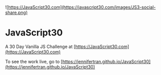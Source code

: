 ![https://JavaScript30.com](https://javascript30.com/images/JS3-social-share.png)

# JavaScript30

A 30 Day Vanilla JS Challenge at [https://JavaScript30.com](https://JavaScript30.com)

To see the work live, go to [https://jennifertran.github.io/JavaScript30](https://jennifertran.github.io/JavaScript30)
